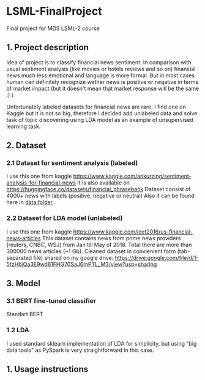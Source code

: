 # LSML-FinalProject
Final project for MDS LSML-2 course

## 1. Project description
Idea of project  is to classify financial news sentiment. In comparison with usual sentiment analysis (like movies or hotels reviews and so on) financial news much less emotional and language is more formal. But in most cases human can definitely recognize wether news is positive or negative in terms of market impact (but it doesn't mean that market response will be the same :) )

Unfortunately labeled datasets for financial news are rare, I find one on Kaggle but it is not so big, therefore I decided add unlabeled data and solve task of topic discovering using LDA model as an example of unsupervised learning task.

## 2. Dataset
### 2.1 Dataset for sentiment analysis (labeled)
I use this one from kaggle https://www.kaggle.com/ankurzing/sentiment-analysis-for-financial-news
It is also available on https://huggingface.co/datasets/financial_phrasebank
Dataset consist of 4000+ news with labels (positive, negative or neutral)
Also it can be found here in [data folder](https://github.com/rasharp/LSML-FinalProject/tree/main/data) .

### 2.2 Dataset for LDA model (unlabeled)
I use this one from kaggle https://www.kaggle.com/jeet2016/us-financial-news-articles
This dataset contains news from prime news providers (reuters, CNBC, WSJ) from Jan till May of 2018.
Total there are more than 300000 news articles (~1 Gb).
Cleaned dataset in convienient form (tab-separated file) shared on my google drive:
https://drive.google.com/file/d/1-5fzHbjQa3E9wd61FHG70SaJ6mPTL_M3/view?usp=sharing

## 3. Model
### 3.1 BERT fine-tuned classifier
Standart BERT 
### 1.2 LDA
I used standard sklearn implementation of LDA for simplicity, but using "big data tools" as PySpark is very straightforward in this case.


## 1. Usage instructions
